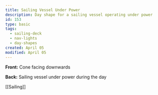 ```yaml
---
title: Sailing Vessel Under Power
description: Day shape for a sailing vessel operating under power
id: 153
type: basic
tags:
  - sailing-deck
  - nav-lights
  - day-shapes
created: April 05
modified: April 05
---
```

**Front:**
Cone facing downwards

**Back:**
Sailing vessel under power during the day

[[Sailing]] 